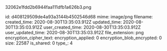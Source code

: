 32062e1fdd2b6944faa111dfb1a626b3.png

id: d408129509de4a93a3144b4502546d68
mime: image/png
filename: 
created_time: 2020-08-30T13:35:03.912Z
updated_time: 2020-08-30T13:35:03.912Z
user_created_time: 2020-08-30T13:35:03.912Z
user_updated_time: 2020-08-30T13:35:03.912Z
file_extension: png
encryption_cipher_text: 
encryption_applied: 0
encryption_blob_encrypted: 0
size: 22587
is_shared: 0
type_: 4